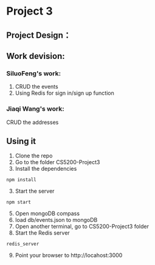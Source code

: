 # Project 3

## Project Design： 

## Work devision:
### SiluoFeng's work: 
1) CRUD the events 
2) Using Redis for sign in/sign up function 

### Jiaqi Wang's work: 
CRUD the addresses 


## Using it

1) Clone the repo
2) Go to the folder CS5200-Project3
4) Install the dependencies

```
npm install
```


3) Start the server

```
npm start
```
5) Open mongoDB compass
6) load db/events.json to mongoDB
7) Open another terminal, go to CS5200-Project3 folder
8) Start the Redis server

```
redis_server
```


9) Point your browser to http://locahost:3000


